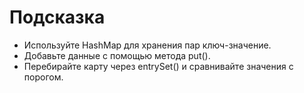# Подсказка

- Используйте HashMap для хранения пар ключ-значение.
- Добавьте данные с помощью метода put().
- Перебирайте карту через entrySet() и сравнивайте значения с порогом.
